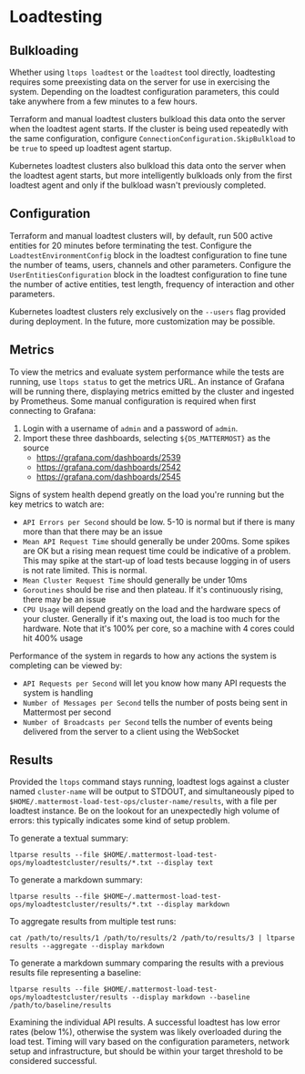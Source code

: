 # Loadtesting

## Bulkloading

Whether using `ltops loadtest` or the `loadtest` tool directly, loadtesting requires some preexisting data on the server for use in exercising the system. Depending on the loadtest configuration parameters, this could take anywhere from a few minutes to a few hours.

Terraform and manual loadtest clusters bulkload this data onto the server when the loadtest agent starts. If the cluster is being used repeatedly with the same configuration, configure `ConnectionConfiguration.SkipBulkload` to be `true` to speed up loadtest agent startup.

Kubernetes loadtest clusters also bulkload this data onto the server when the loadtest agent starts, but more intelligently bulkloads only from the first loadtest agent and only if the bulkload wasn't previously completed.

## Configuration

Terraform and manual loadtest clusters will, by default, run 500 active entities for 20 minutes before terminating the test. Configure the `LoadtestEnvironmentConfig` block in the loadtest configuration to fine tune the number of teams, users, channels and other parameters. Configure the `UserEntitiesConfiguration` block in the loadtest configuration to fine tune the number of active entities, test length, frequency of interaction and other parameters.

Kubernetes loadtest clusters rely exclusively on the `--users` flag provided during deployment. In the future, more customization may be possible.

## Metrics

To view the metrics and evaluate system performance while the tests are running, use `ltops status` to get the metrics URL. An instance of Grafana will be running there, displaying metrics emitted by the cluster and ingested by Prometheus. Some manual configuration is required when first connecting to Grafana:

1. Login with a username of `admin` and a password of `admin`.
2. Import these three dashboards, selecting `${DS_MATTERMOST}` as the source
   - https://grafana.com/dashboards/2539
   - https://grafana.com/dashboards/2542
   - https://grafana.com/dashboards/2545

Signs of system health depend greatly on the load you're running but the key metrics to watch are:
- `API Errors per Second` should be low. 5-10 is normal but if there is many more than that there may be an issue
- `Mean API Request Time` should generally be under 200ms. Some spikes are OK but a rising mean request time could be indicative of a problem. This may spike at the start-up of load tests because logging in of users is not rate limited. This is normal.
- `Mean Cluster Request Time` should generally be under 10ms
- `Goroutines` should be rise and then plateau. If it's continuously rising, there may be an issue
- `CPU Usage` will depend greatly on the load and the hardware specs of your cluster. Generally if it's maxing out, the load is too much for the hardware. Note that it's 100% per core, so a machine with 4 cores could hit 400% usage

Performance of the system in regards to how any actions the system is completing can be viewed by:
- `API Requests per Second` will let you know how many API requests the system is handling
- `Number of Messages per Second` tells the number of posts being sent in Mattermost per second
- `Number of Broadcasts per Second` tells the number of events being delivered from the server to a client using the WebSocket

## Results

Provided the `ltops` command stays running, loadtest logs against a cluster named `cluster-name` will be output to STDOUT, and simultaneously piped to `$HOME/.mattermost-load-test-ops/cluster-name/results`, with a file per loadtest instance. Be on the lookout for an unexpectedly high volume of errors: this typically indicates some kind of setup problem.

To generate a textual summary:
```
ltparse results --file $HOME/.mattermost-load-test-ops/myloadtestcluster/results/*.txt --display text
```

To generate a markdown summary:
```
ltparse results --file $HOME~/.mattermost-load-test-ops/myloadtestcluster/results/*.txt --display markdown
```

To aggregate results from multiple test runs:
```
cat /path/to/results/1 /path/to/results/2 /path/to/results/3 | ltparse results --aggregate --display markdown
```

To generate a markdown summary comparing the results with a previous results file representing a baseline:
```
ltparse results --file $HOME/.mattermost-load-test-ops/myloadtestcluster/results --display markdown --baseline /path/to/baseline/results
```

Examining the individual API results. A successful loadtest has low error rates (below 1%), otherwise the system was likely overloaded during the load test. Timing will vary based on the configuration parameters, network setup and infrastructure, but should be within your target threshold to be considered successful.
